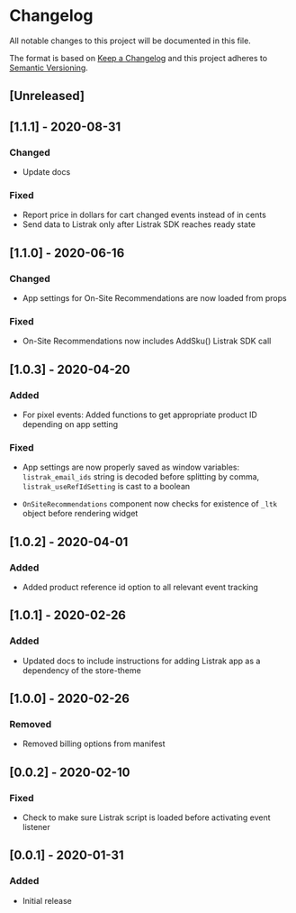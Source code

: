 # Changelog

All notable changes to this project will be documented in this file.

The format is based on [Keep a Changelog](http://keepachangelog.com/en/1.0.0/)
and this project adheres to [Semantic Versioning](http://semver.org/spec/v2.0.0.html).

## [Unreleased]

## [1.1.1] - 2020-08-31

### Changed

- Update docs

### Fixed

- Report price in dollars for cart changed events instead of in cents
- Send data to Listrak only after Listrak SDK reaches ready state

## [1.1.0] - 2020-06-16

### Changed

- App settings for On-Site Recommendations are now loaded from props

### Fixed

- On-Site Recommendations now includes AddSku() Listrak SDK call

## [1.0.3] - 2020-04-20

### Added

- For pixel events: Added functions to get appropriate product ID depending on app setting

### Fixed

- App settings are now properly saved as window variables: `listrak_email_ids` string is decoded before splitting by comma, `listrak_useRefIdSetting` is cast to a boolean

- `OnSiteRecommendations` component now checks for existence of `_ltk` object before rendering widget

## [1.0.2] - 2020-04-01

### Added

- Added product reference id option to all relevant event tracking

## [1.0.1] - 2020-02-26

### Added

- Updated docs to include instructions for adding Listrak app as a dependency of the store-theme

## [1.0.0] - 2020-02-26

### Removed

- Removed billing options from manifest

## [0.0.2] - 2020-02-10

### Fixed

- Check to make sure Listrak script is loaded before activating event listener

## [0.0.1] - 2020-01-31

### Added

- Initial release

